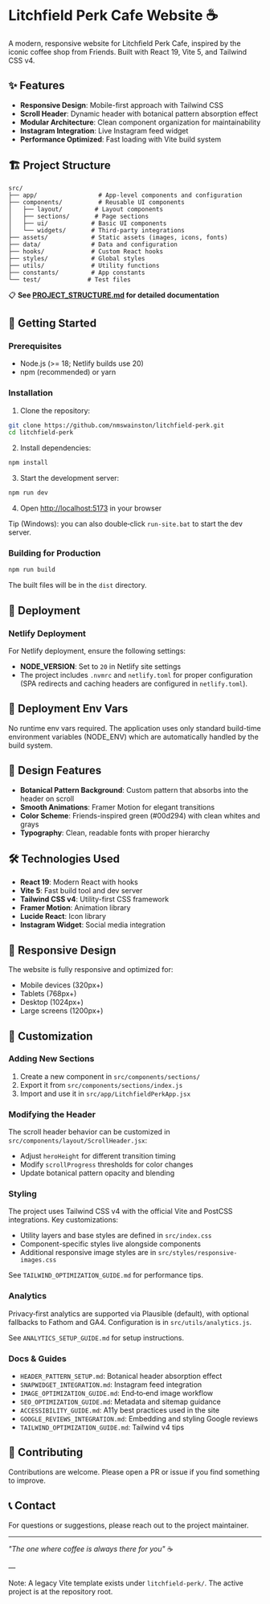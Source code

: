 # Litchfield Perk Cafe Website ☕

A modern, responsive website for Litchfield Perk Cafe, inspired by the iconic coffee shop from Friends. Built with React 19, Vite 5, and Tailwind CSS v4.

## ✨ Features

- **Responsive Design**: Mobile-first approach with Tailwind CSS
- **Scroll Header**: Dynamic header with botanical pattern absorption effect
- **Modular Architecture**: Clean component organization for maintainability
- **Instagram Integration**: Live Instagram feed widget
- **Performance Optimized**: Fast loading with Vite build system

## 🏗️ Project Structure

```
src/
├── app/                 # App-level components and configuration
├── components/          # Reusable UI components
│   ├── layout/         # Layout components
│   ├── sections/       # Page sections
│   ├── ui/            # Basic UI components
│   └── widgets/       # Third-party integrations
├── assets/            # Static assets (images, icons, fonts)
├── data/              # Data and configuration
├── hooks/             # Custom React hooks
├── styles/            # Global styles
├── utils/             # Utility functions
├── constants/         # App constants
└── test/             # Test files
```

📋 **See [PROJECT_STRUCTURE.md](./PROJECT_STRUCTURE.md) for detailed documentation**

## 🚀 Getting Started

### Prerequisites

- Node.js (>= 18; Netlify builds use 20)
- npm (recommended) or yarn

### Installation

1. Clone the repository:
```bash
git clone https://github.com/nmswainston/litchfield-perk.git
cd litchfield-perk
```

2. Install dependencies:
```bash
npm install
```

3. Start the development server:
```bash
npm run dev
```

4. Open [http://localhost:5173](http://localhost:5173) in your browser

Tip (Windows): you can also double‑click `run-site.bat` to start the dev server.

### Building for Production

```bash
npm run build
```

The built files will be in the `dist` directory.

## 🚀 Deployment

### Netlify Deployment

For Netlify deployment, ensure the following settings:
- **NODE_VERSION**: Set to `20` in Netlify site settings
- The project includes `.nvmrc` and `netlify.toml` for proper configuration (SPA redirects and caching headers are configured in `netlify.toml`).

## 🔧 Deployment Env Vars

No runtime env vars required. The application uses only standard build-time environment variables (NODE_ENV) which are automatically handled by the build system.

## 🎨 Design Features

- **Botanical Pattern Background**: Custom pattern that absorbs into the header on scroll
- **Smooth Animations**: Framer Motion for elegant transitions
- **Color Scheme**: Friends-inspired green (#00d294) with clean whites and grays
- **Typography**: Clean, readable fonts with proper hierarchy

## 🛠️ Technologies Used

- **React 19**: Modern React with hooks
- **Vite 5**: Fast build tool and dev server
- **Tailwind CSS v4**: Utility-first CSS framework
- **Framer Motion**: Animation library
- **Lucide React**: Icon library
- **Instagram Widget**: Social media integration

## 📱 Responsive Design

The website is fully responsive and optimized for:
- Mobile devices (320px+)
- Tablets (768px+)
- Desktop (1024px+)
- Large screens (1200px+)

## 🔧 Customization

### Adding New Sections

1. Create a new component in `src/components/sections/`
2. Export it from `src/components/sections/index.js`
3. Import and use it in `src/app/LitchfieldPerkApp.jsx`

### Modifying the Header

The scroll header behavior can be customized in `src/components/layout/ScrollHeader.jsx`:
- Adjust `heroHeight` for different transition timing
- Modify `scrollProgress` thresholds for color changes
- Update botanical pattern opacity and blending

### Styling

The project uses Tailwind CSS v4 with the official Vite and PostCSS integrations. Key customizations:
- Utility layers and base styles are defined in `src/index.css`
- Component-specific styles live alongside components
- Additional responsive image styles are in `src/styles/responsive-images.css`

See `TAILWIND_OPTIMIZATION_GUIDE.md` for performance tips.

### Analytics

Privacy‑first analytics are supported via Plausible (default), with optional fallbacks to Fathom and GA4. Configuration is in `src/utils/analytics.js`.

See `ANALYTICS_SETUP_GUIDE.md` for setup instructions.

### Docs & Guides

- `HEADER_PATTERN_SETUP.md`: Botanical header absorption effect
- `SNAPWIDGET_INTEGRATION.md`: Instagram feed integration
- `IMAGE_OPTIMIZATION_GUIDE.md`: End‑to‑end image workflow
- `SEO_OPTIMIZATION_GUIDE.md`: Metadata and sitemap guidance
- `ACCESSIBILITY_GUIDE.md`: A11y best practices used in the site
- `GOOGLE_REVIEWS_INTEGRATION.md`: Embedding and styling Google reviews
- `TAILWIND_OPTIMIZATION_GUIDE.md`: Tailwind v4 tips

## 🤝 Contributing

Contributions are welcome. Please open a PR or issue if you find something to improve.

## 📞 Contact

For questions or suggestions, please reach out to the project maintainer.

---

*"The one where coffee is always there for you"* ☕

—

Note: A legacy Vite template exists under `litchfield-perk/`. The active project is at the repository root.